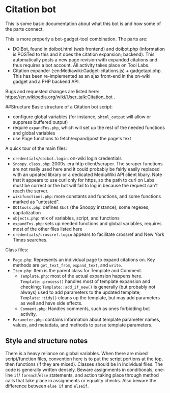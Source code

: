 # Citation bot

This is some basic documentation about what this bot is and how some of the parts connect.

This is more properly a bot-gadget-tool combination. The parts are:

* DOIBot, found in doibot.html (web frontend) and doibot.php (information is
  POSTed to this and it does the citation expansion; backend). This automatically
  posts a new page revision with expanded citations and thus requires a bot account.
  All activity takes place on Tool Labs.
* Citation expander (:en:Mediawiki:Gadget-citations.js) + gadgetapi.php. This
  has been re-implemented as an ajax front-end in the on-wiki gadget and a PHP
  backend API.

Bugs and requested changes are listed here: https://en.wikipedia.org/wiki/User_talk:Citation_bot .

##Structure
Basic structure of a Citation bot script:
* configure global variables (for instance, `$html_output` will allow or suppress
  buffered output)
* require `expandFns.php`, which will set up the rest of the needed functions and
  global variables
* use Page functions to fetch/expand/post the page's text


A quick tour of the main files:
* `credentials/doibot.login`: on-wiki login credentials
* `Snoopy.class.php`: 2000s-era http client/scraper. The scraper functions are
   not really used here and it could probably be fairly easily replaced with an
   updated library or a dedicated MediaWiki API client libary. Note that it
   appears to use curl only for https, so the path to curl on Labs must be
   correct or the bot will fail to log in because the request can't reach the
   server.
* `wikifunctions.php`: more constants and functions, and some functions marked
   as "untested".
* `DOItools.php`: defines `$bot` (the Snoopy instance), some regexes,
   capitalization
* `objects.php`: mix of variables, script, and functions
* `expandFns.php`: sets up needed functions and global variables, requires most
  of the other files listed here
* `credentials/crossref.login` appears to facilitate crossref and New York Times
   searches.

Class files:
* `Page.php`: Represents an individual page to expand citations on. Key methods are
  `get_text_from`, `expand_text`, and `write`.
* `Item.php`: Item is the parent class for Template and Comment.
  * `Template.php`: most of the actual expansion happens here.
    `Template::process()` handles most of template expansion and checking;
    `Template::add_if_new()` is generally (but probably not always) used to add
     parameters to the updated template; `Template::tidy()` cleans up the
     template, but may add parameters as well and have side effects.
  * `Comment.php`: Handles comments, such as ones forbidding bot activity.
* `Parameter.php`: contains information about template parameter names, values,
   and metadata, and methods to parse template parameters.

## Style and structure notes

There is a heavy reliance on global variables. When there are mixed script/function
files, convention here is to put the script portions at the top, then
functions (if they are mixed). Classes should be in individual files. The code is
generally written densely. Beware assignments in conditionals, one-line `if`/
`foreach`/`else` statements, and action taking place through method calls that take
place in assignments or equality checks. Also beware the difference between `else if`
and `elseif`.
